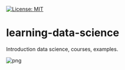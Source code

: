 [![License: MIT](https://img.shields.io/badge/License-MIT-yellow.svg)](https://opensource.org/licenses/MIT)

# learning-data-science
Introduction data science, courses, examples.

![png](images/under_construction.gif)
